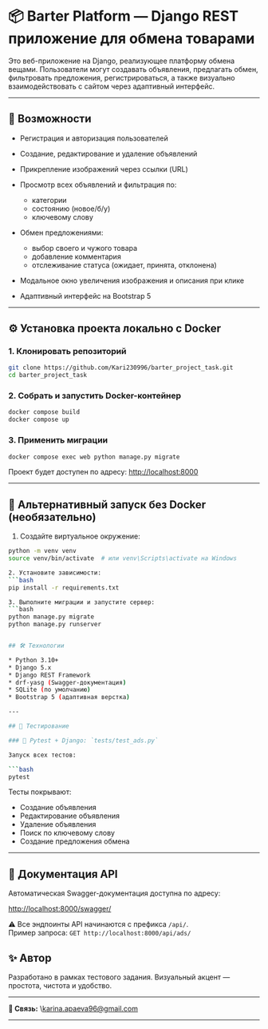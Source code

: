 # 📦 Barter Platform — Django REST приложение для обмена товарами

Это веб-приложение на Django, реализующее платформу обмена вещами. Пользователи могут создавать объявления, предлагать обмен, фильтровать предложения, регистрироваться, а также визуально взаимодействовать с сайтом через адаптивный интерфейс.

---

## 🚀 Возможности

* Регистрация и авторизация пользователей
* Создание, редактирование и удаление объявлений
* Прикрепление изображений через ссылки (URL)
* Просмотр всех объявлений и фильтрация по:

  * категории
  * состоянию (новое/б/у)
  * ключевому слову
* Обмен предложениями:

  * выбор своего и чужого товара
  * добавление комментария
  * отслеживание статуса (ожидает, принята, отклонена)
* Модальное окно увеличения изображения и описания при клике
* Адаптивный интерфейс на Bootstrap 5

---

## ⚙️ Установка проекта локально с Docker

### 1. Клонировать репозиторий

```bash
git clone https://github.com/Kari230996/barter_project_task.git
cd barter_project_task
```

### 2. Собрать и запустить Docker-контейнер

```bash
docker compose build
docker compose up
```

### 3. Применить миграции

```bash
docker compose exec web python manage.py migrate
```

Проект будет доступен по адресу: [http://localhost:8000](http://localhost:8000)

---

## 🚫 Альтернативный запуск без Docker (необязательно)

1. Создайте виртуальное окружение:
```bash
python -m venv venv
source venv/bin/activate  # или venv\Scripts\activate на Windows

2. Установите зависимости:
```bash
pip install -r requirements.txt

3. Выполните миграции и запустите сервер:
```bash
python manage.py migrate
python manage.py runserver


## 🛠 Технологии

* Python 3.10+
* Django 5.x
* Django REST Framework
* drf-yasg (Swagger-документация)
* SQLite (по умолчанию)
* Bootstrap 5 (адаптивная верстка)

---

## 🧪 Тестирование

### 📁 Pytest + Django: `tests/test_ads.py`

Запуск всех тестов:

```bash
pytest
```

Тесты покрывают:

* Создание объявления
* Редактирование объявления
* Удаление объявления
* Поиск по ключевому слову
* Создание предложения обмена

---

## 🧾 Документация API

Автоматическая Swagger-документация доступна по адресу:

[http://localhost:8000/swagger/](http://localhost:8000/swagger/)

⚠️ Все эндпоинты API начинаются с префикса `/api/`.  
Пример запроса: `GET http://localhost:8000/api/ads/`

## ✨ Автор

Разработано в рамках тестового задания. Визуальный акцент — простота, чистота и удобство.

---

**📧 Связь:** \karina.apaeva96@gmail.com

---


